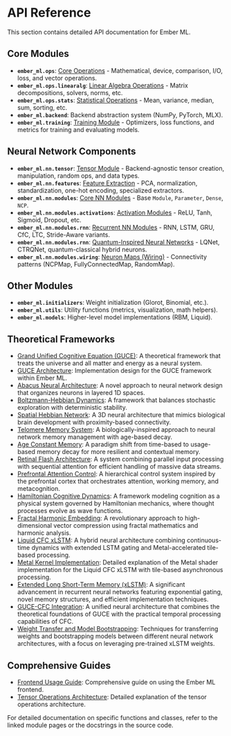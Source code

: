 # API Reference

This section contains detailed API documentation for Ember ML.

## Core Modules

-   **`ember_ml.ops`**: [Core Operations](ops.md) - Mathematical, device, comparison, I/O, loss, and vector operations.
-   **`ember_ml.ops.linearalg`**: [Linear Algebra Operations](linearalg.md) - Matrix decompositions, solvers, norms, etc.
-   **`ember_ml.ops.stats`**: [Statistical Operations](stats.md) - Mean, variance, median, sum, sorting, etc.
-   **`ember_ml.backend`**: Backend abstraction system (NumPy, PyTorch, MLX).
-   **`ember_ml.training`**: [Training Module](training.md) - Optimizers, loss functions, and metrics for training and evaluating models.

## Neural Network Components

-   **`ember_ml.nn.tensor`**: [Tensor Module](nn_tensor.md) - Backend-agnostic tensor creation, manipulation, random ops, and data types.
-   **`ember_ml.nn.features`**: [Feature Extraction](nn_features.md) - PCA, normalization, standardization, one-hot encoding, specialized extractors.
-   **`ember_ml.nn.modules`**: [Core NN Modules](nn_modules.md) - Base `Module`, `Parameter`, `Dense`, `NCP`.
-   **`ember_ml.nn.modules.activations`**: [Activation Modules](nn_activations.md) - ReLU, Tanh, Sigmoid, Dropout, etc.
-   **`ember_ml.nn.modules.rnn`**: [Recurrent NN Modules](nn_modules_rnn.md) - RNN, LSTM, GRU, CfC, LTC, Stride-Aware variants.
-   **`ember_ml.nn.modules.rnn`**: [Quantum-Inspired Neural Networks](nn_modules_rnn_quantum.md) - LQNet, CTRQNet, quantum-classical hybrid neurons.
-   **`ember_ml.nn.modules.wiring`**: [Neuron Maps (Wiring)](nn_modules_wiring.md) - Connectivity patterns (NCPMap, FullyConnectedMap, RandomMap).

## Other Modules

-   **`ember_ml.initializers`**: Weight initialization (Glorot, Binomial, etc.).
-   **`ember_ml.utils`**: Utility functions (metrics, visualization, math helpers).
-   **`ember_ml.models`**: Higher-level model implementations (RBM, Liquid).

## Theoretical Frameworks

-   [Grand Unified Cognitive Equation (GUCE)](guce.md): A theoretical framework that treats the universe and all matter and energy as a neural system.
-   [GUCE Architecture](guce_architecture.md): Implementation design for the GUCE framework within Ember ML.
-   [Abacus Neural Architecture](abacus_neural_architecture.md): A novel approach to neural network design that organizes neurons in layered 1D spaces.
-   [Boltzmann-Hebbian Dynamics](boltzmann_hebbian_dynamics.md): A framework that balances stochastic exploration with deterministic stability.
-   [Spatial Hebbian Network](spatial_hebbian_network.md): A 3D neural architecture that mimics biological brain development with proximity-based connectivity.
-   [Telomere Memory System](telomere_memory_system.md): A biologically-inspired approach to neural network memory management with age-based decay.
-   [Age Constant Memory](age_constant_memory.md): A paradigm shift from time-based to usage-based memory decay for more resilient and contextual memory.
-   [Retinal Flash Architecture](retinal_flash_architecture.md): A system combining parallel input processing with sequential attention for efficient handling of massive data streams.
-   [Prefrontal Attention Control](prefrontal_attention_control.md): A hierarchical control system inspired by the prefrontal cortex that orchestrates attention, working memory, and metacognition.
-   [Hamiltonian Cognitive Dynamics](hamiltonian_cognitive_dynamics.md): A framework modeling cognition as a physical system governed by Hamiltonian mechanics, where thought processes evolve as wave functions.
-   [Fractal Harmonic Embedding](fractal_harmonic_embedding.md): A revolutionary approach to high-dimensional vector compression using fractal mathematics and harmonic analysis.
-   [Liquid CFC xLSTM](liquid_cfc_xlstm.md): A hybrid neural architecture combining continuous-time dynamics with extended LSTM gating and Metal-accelerated tile-based processing.
-   [Metal Kernel Implementation](metal_kernel_implementation.md): Detailed explanation of the Metal shader implementation for the Liquid CFC xLSTM with tile-based asynchronous processing.
-   [Extended Long Short-Term Memory (xLSTM)](xlstm.md): A significant advancement in recurrent neural networks featuring exponential gating, novel memory structures, and efficient implementation techniques.
-   [GUCE-CFC Integration](guce_cfc_integration.md): A unified neural architecture that combines the theoretical foundations of GUCE with the practical temporal processing capabilities of CFC.
-   [Weight Transfer and Model Bootstrapping](weight_transfer.md): Techniques for transferring weights and bootstrapping models between different neural network architectures, with a focus on leveraging pre-trained xLSTM weights.

## Comprehensive Guides

-   [Frontend Usage Guide](frontend_usage_guide.md): Comprehensive guide on using the Ember ML frontend.
-   [Tensor Operations Architecture](tensor_architecture.md): Detailed explanation of the tensor operations architecture.

For detailed documentation on specific functions and classes, refer to the linked module pages or the docstrings in the source code.
